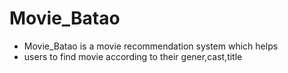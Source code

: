 # Movie_Batao
- Movie_Batao is a movie recommendation system which helps
- users to  find movie according to their gener,cast,title
